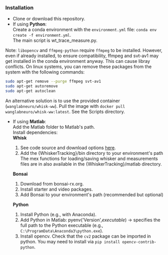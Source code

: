 ### Installation 
* Clone or download this repository.  
* If using **Python**:  
Create a conda environment with the `environment.yml` file: `conda env create -f environment.yml`.   
The main script is wt_trace_measure.py.

Note: `libopencv` and `ffmpeg-python` require `ffmpeg` to be installed. However, even if already installed, to ensure compatibility, ffmpeg and svt-av1 may get installed in the conda environment anyway. This can cause libray conflicts. On linux systems, you can remove these packages from the system with the following commands: 
```bash
sudo apt-get remove --purge ffmpeg svt-av1
sudo apt-get autoremove
sudo apt-get autoclean
```
An alternative solution is to use the provided container (`wanglabneuro/whisk-ww`). Pull the image with `docker pull wanglabneuro/whisk-ww:latest`.
See the Scripts directory. 


* If using **Matlab**:  
Add the Matlab folder to Matlab's path.  
Install dependencies:  
  **Whisk**  
  1. See code source and download options [here](https://github.com/vncntprvst/whisk).  
  2. Add the {WhiskerTracking}/bin directory to your environment's path  
  The mex functions for loading/saving whisker and measurements files are in also available in the {WhiskerTracking}/matlab directory.  

  **Bonsai**  
  1. Download from bonsai-rx.org.  
  2. Install starter and video packages.  
  3. Add Bonsai to your environment's path (recommended but optional) 

  **Python**   
  1. Install Python (e.g., with Anaconda).  
  2. Add Python in Matlab: pyenv('Version',*executable*) -> specifies the full path to the Python executable (e.g., `C:\ProgramData\Anaconda3\python.exe`).  
  3. Install opencv. Check that the `cv2` package can be imported in python. You may need to install via `pip install opencv-contrib-python`. 